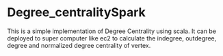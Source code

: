 # Degree_centralitySpark
This is a simple implementation of Degree Centrality using scala. It can be deployed to super computer like ec2 to calculate the indegree, outdegree, degree and normalized degree centrality of vertex.
